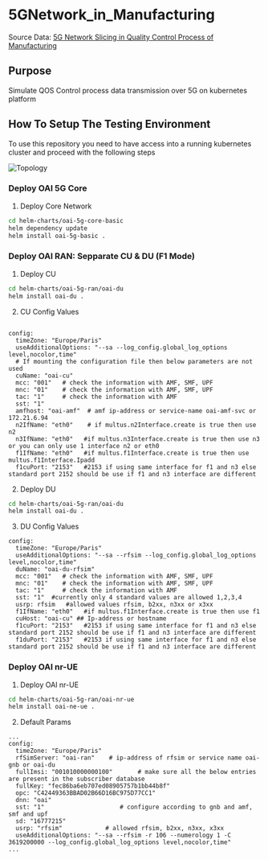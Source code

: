 # 5GNetwork_in_Manufacturing

Source Data: [5G Network Slicing in Quality Control Process of Manufacturing](reports/5G_in_Defect_Inspection_Facility_250506.pdf)

## Purpose

Simulate QOS Control process data transmission over 5G on kubernetes platform

## How To Setup The Testing Environment

To use this repository you need to have access into a running kubernetes cluster and proceed with the following steps

![Topology](https://ptuml.hackmd.io/svg/bLHRRzem57vUVeNB9h59TJFIFLKCbK6HAfMiQfIzT7rmOmCMYHtP9wkwgVzznt4kjC2ayH0SVvTpoR4lBJ03LP47mnFOY48GiZAw81k0qbw4eM5FPsi9c-gnii9aMe5GS9Rf8YnpffomNnJCWZ1XRME3uV24YvLKWan_LqRS8kC_NAa5dil7iDRIMxURBcz28tB1h0WZ6eLSMWW2p5kgBA-ug4pUX_B2cIuAhSvANr_3so4XNbOWF7bQbeamlsGc6i4HvrUYHQKoa6qCpCPkfIgPOGN9iNPuBWKfTVxiNe809EI290AgabmfJa5J_0k2NAo0W2P6hZT0k3IYDWrwC-nDgHLsAO5dj704fjOvUcRCS3BuiQJHWFm92FxmqU5ay7rwJQVBnO0mIpIJkDp7anvF3k7fROVZ4l4k7O_7TnsEomFnqwHF0DS78ioNNOJvSX-VnoqyZziYyV7IrtynqqRu5cJIPArGcVIAZ6gnMuwyT8yHTOo87A6STvHppoXPjcLhf2X3hLv1eRae6bA_KMVqfffPsbOpIn5zsJ6xMoJNorhpxasJ4P55gwjV3f3cdVFSEplluTqqTWdx1j2Fdp_HpeDSaAaqtioN_s_y_2YEX6vpJEjHffCka_eVz_tMB4NTOkGqG_VTI2pWIPkj9-AC4khE16qc4id9jz4EoFMJeZlJrD36NZLf1XLbyHUFpbpiMZLfJH0S7GGRPUH176X2g_AUCxiH_87sX-W8w4_84J1vfNGnNnjtvHp6_TbeSXpJ-_UFUILEkGOG_1GsCjigOUtNwA7fCnuMr-ATyHj_U7FPJNwgQxn_3LvMzUYuMmir5hIfXtiVRBvcJ5mGltCf57SNu5y0)

### Deploy OAI 5G Core 

1. Deploy Core Network 
  ```bash
  cd helm-charts/oai-5g-core-basic
  helm dependency update
  helm install oai-5g-basic .
  ```

### Deploy OAI RAN: Sepparate CU & DU (F1 Mode)

1. Deploy CU
  ```bash
  cd helm-charts/oai-5g-ran/oai-du
  helm install oai-du .
  ```
2. CU Config Values
```

config:
  timeZone: "Europe/Paris"
  useAdditionalOptions: "--sa --log_config.global_log_options level,nocolor,time"
  # If mounting the configuration file then below parameters are not used
  cuName: "oai-cu"
  mcc: "001"   # check the information with AMF, SMF, UPF
  mnc: "01"    # check the information with AMF, SMF, UPF
  tac: "1"     # check the information with AMF
  sst: "1"     
  amfhost: "oai-amf"  # amf ip-address or service-name oai-amf-svc or 172.21.6.94
  n2IfName: "eth0"    # if multus.n2Interface.create is true then use n2
  n3IfName: "eth0"   #if multus.n3Interface.create is true then use n3 or you can only use 1 interface n2 or eth0 
  f1IfName: "eth0"   #if multus.f1Interface.create is true then use multus.f1Interface.Ipadd
  f1cuPort: "2153"   #2153 if using same interface for f1 and n3 else standard port 2152 should be use if f1 and n3 interface are different

```


2. Deploy DU
  ```bash
  cd helm-charts/oai-5g-ran/oai-du
  helm install oai-du .
  ```
3. DU Config Values
```
config:
  timeZone: "Europe/Paris"
  useAdditionalOptions: "--sa --rfsim --log_config.global_log_options level,nocolor,time"
  duName: "oai-du-rfsim"
  mcc: "001"   # check the information with AMF, SMF, UPF
  mnc: "01"    # check the information with AMF, SMF, UPF
  tac: "1"     # check the information with AMF
  sst: "1"  #currently only 4 standard values are allowed 1,2,3,4
  usrp: rfsim   #allowed values rfsim, b2xx, n3xx or x3xx
  f1IfName: "eth0"   #if multus.f1Interface.create is true then use f1
  cuHost: "oai-cu" ## Ip-address or hostname
  f1cuPort: "2153"   #2153 if using same interface for f1 and n3 else standard port 2152 should be use if f1 and n3 interface are different
  f1duPort: "2153"   #2153 if using same interface for f1 and n3 else standard port 2152 should be use if f1 and n3 interface are different
```

### Deploy OAI nr-UE

1. Deploy OAI nr-UE

```bash
cd helm-charts/oai-5g-ran/oai-nr-ue
helm install oai-ne-ue .
```

2. Default Params

```
...
config:
  timeZone: "Europe/Paris"
  rfSimServer: "oai-ran"    # ip-address of rfsim or service name oai-gnb or oai-du
  fullImsi: "001010000000100"       # make sure all the below entries are present in the subscriber database
  fullKey: "fec86ba6eb707ed08905757b1bb44b8f"
  opc: "C42449363BBAD02B66D16BC975D77CC1"
  dnn: "oai"
  sst: "1"                     # configure according to gnb and amf, smf and upf 
  sd: "16777215"
  usrp: "rfsim"            # allowed rfsim, b2xx, n3xx, x3xx
  useAdditionalOptions: "--sa --rfsim -r 106 --numerology 1 -C 3619200000 --log_config.global_log_options level,nocolor,time"
...
```
